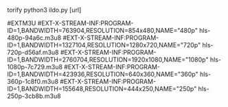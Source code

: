 torify python3 ildo.py [url]


#EXTM3U
#EXT-X-STREAM-INF:PROGRAM-ID=1,BANDWIDTH=763904,RESOLUTION=854x480,NAME="480p"
hls-480p-94a6c.m3u8
#EXT-X-STREAM-INF:PROGRAM-ID=1,BANDWIDTH=1327104,RESOLUTION=1280x720,NAME="720p"
hls-720p-d56af.m3u8
#EXT-X-STREAM-INF:PROGRAM-ID=1,BANDWIDTH=2760704,RESOLUTION=1920x1080,NAME="1080p"
hls-1080p-7c729.m3u8
#EXT-X-STREAM-INF:PROGRAM-ID=1,BANDWIDTH=423936,RESOLUTION=640x360,NAME="360p"
hls-360p-1c8f0.m3u8
#EXT-X-STREAM-INF:PROGRAM-ID=1,BANDWIDTH=155648,RESOLUTION=444x250,NAME="250p"
hls-250p-3cb8b.m3u8
